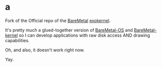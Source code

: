 a
================

Fork of the Official repo of the [BareMetal](https://github.com/ReturnInfinity/BareMetal-kernel) [exokernel](http://en.wikipedia.org/wiki/Exokernel).

It's pretty much a glued-together version of [BareMetal-OS](https://github.com/ReturnInfinity/BareMetal-OS) and [BareMetal-kernel](https://github.com/ReturnInfinity/BareMetal-kernel) so I can develop applications with raw disk access AND drawing capabilities.

Oh, and also, it doesn't work right now.

Yay.
